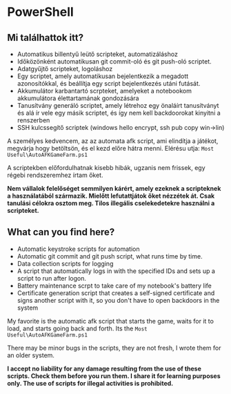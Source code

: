 # PowerShell
 
## Mi találhattok itt?
- Automatikus billentyű leütő scripteket, automatizáláshoz
- Időközönként automatikusan git commit-oló és git push-oló scriptet.
- Adatgyűjtő scripteket, logoláshoz
- Egy scriptet, amely automatikusan bejelentkezik a megadott azonosítókkal, és beállítja egy script bejelentkezés utáni futását.
- Akkumulátor karbantartó scrpteket, amelyeket a notebookom akkumulátora élettartamának gondozására 
- Tanusítvány generáló scriptet, amely létrehoz egy önaláírt tanusítványt és alá ír vele egy másik scriptet, és így nem kell backdoorokat kinyitni a renszerben
- SSH kulcssegítő scriptek (windows hello encrypt, ssh pub copy win->lin)

A személyes kedvencem, az az automata afk script, ami elindítja a játékot, megvárja hogy betöltsön, és el kezd előre hátra menni.
Elérésu utja: `Most Useful\AutoAFKGameFarm.ps1`

A scriptekben előfordulhatnak kisebb hibák, ugzanis nem frissek, egy régebi rendszeremhez írtam őket.

**Nem vállalok felelőséget semmilyen kárért, amely ezeknek a scripteknek a használatából származik. Mielőtt lefutattjátok őket nézzétek át. Csak tanulási célokra osztom meg. Tilos illegális cselekedetekre használni a scripteket.**

## What can you find here?
- Automatic keystroke scripts for automation
- Automatic git commit and git push script, what runs time by time.
- Data collection scripts for logging
- A script that automatically logs in with the specified IDs and sets up a script to run after logon.
- Battery maintenance scrpt to take care of my notebook's battery life
- Certificate generation script that creates a self-signed certificate and signs another script with it, so you don't have to open backdoors in the system

My favorite is the automatic afk script that starts the game, waits for it to load, and starts going back and forth.
Its the `Most Useful\AutoAFKGameFarm.ps1`

There may be minor bugs in the scripts, they are not fresh, I wrote them for an older system.

**I accept no liability for any damage resulting from the use of these scripts. Check them before you run them. I share it for learning purposes only. The use of scripts for illegal activities is prohibited.**
